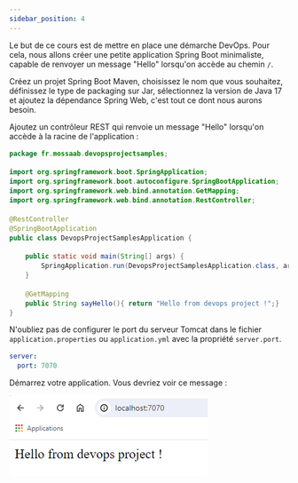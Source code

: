 ```yaml
---
sidebar_position: 4
---
```



Le but de ce cours est de mettre en place une démarche DevOps. Pour cela, nous allons créer une petite application Spring Boot minimaliste, capable de renvoyer un message "Hello" lorsqu'on accède au chemin `/`.

Créez un projet Spring Boot Maven, choisissez le nom que vous souhaitez, définissez le type de packaging sur Jar, sélectionnez la version de Java 17 et ajoutez la dépendance Spring Web, c'est tout ce dont nous aurons besoin.

Ajoutez un contrôleur REST qui renvoie un message "Hello" lorsqu'on accède à la racine de l'application :

```java
package fr.mossaab.devopsprojectsamples;

import org.springframework.boot.SpringApplication;
import org.springframework.boot.autoconfigure.SpringBootApplication;
import org.springframework.web.bind.annotation.GetMapping;
import org.springframework.web.bind.annotation.RestController;

@RestController
@SpringBootApplication
public class DevopsProjectSamplesApplication {

    public static void main(String[] args) {
        SpringApplication.run(DevopsProjectSamplesApplication.class, args);
    }

    @GetMapping
    public String sayHello(){ return "Hello from devops project !";}
}
```

N'oubliez pas de configurer le port du serveur Tomcat dans le fichier `application.properties` ou `application.yml` avec la propriété `server.port`.

```yaml
server:
  port: 7070
```

Démarrez votre application. Vous devriez voir ce message :

![image-20240103023603064](img\image-20240103023603064.png)
